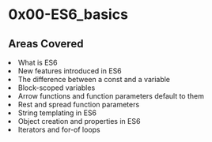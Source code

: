 # 0x00-ES6_basics
## Areas Covered
<li>What is ES6</li>
<li>New features introduced in ES6</li>
<li>The difference between a const and a variable</li>
<li>Block-scoped variables</li>
<li>Arrow functions and function parameters default to them</li>
<li>Rest and spread function parameters</li>
<li>String templating in ES6</li>
<li>Object creation and properties in ES6</li>
<li>Iterators and for-of loops</li>
